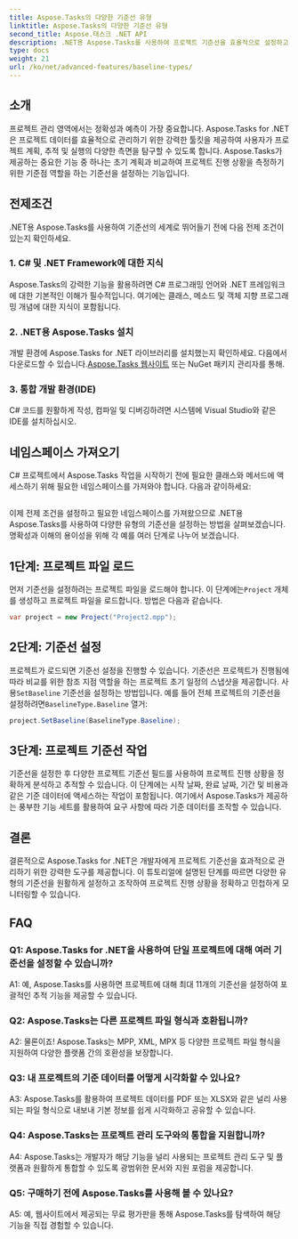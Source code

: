 ```yaml
---
title: Aspose.Tasks의 다양한 기준선 유형
linktitle: Aspose.Tasks의 다양한 기준선 유형
second_title: Aspose.태스크 .NET API
description: .NET용 Aspose.Tasks를 사용하여 프로젝트 기준선을 효율적으로 설정하고 조작하는 방법을 알아보세요.
type: docs
weight: 21
url: /ko/net/advanced-features/baseline-types/
---
```

## 소개

프로젝트 관리 영역에서는 정확성과 예측이 가장 중요합니다. Aspose.Tasks for .NET은 프로젝트 데이터를 효율적으로 관리하기 위한 강력한 툴킷을 제공하여 사용자가 프로젝트 계획, 추적 및 실행의 다양한 측면을 탐구할 수 있도록 합니다. Aspose.Tasks가 제공하는 중요한 기능 중 하나는 초기 계획과 비교하여 프로젝트 진행 상황을 측정하기 위한 기준점 역할을 하는 기준선을 설정하는 기능입니다.

## 전제조건

.NET용 Aspose.Tasks를 사용하여 기준선의 세계로 뛰어들기 전에 다음 전제 조건이 있는지 확인하세요.

### 1. C# 및 .NET Framework에 대한 지식

Aspose.Tasks의 강력한 기능을 활용하려면 C# 프로그래밍 언어와 .NET 프레임워크에 대한 기본적인 이해가 필수적입니다. 여기에는 클래스, 메소드 및 객체 지향 프로그래밍 개념에 대한 지식이 포함됩니다.

### 2. .NET용 Aspose.Tasks 설치

 개발 환경에 Aspose.Tasks for .NET 라이브러리를 설치했는지 확인하세요. 다음에서 다운로드할 수 있습니다.[Aspose.Tasks 웹사이트](https://releases.aspose.com/tasks/net/) 또는 NuGet 패키지 관리자를 통해.

### 3. 통합 개발 환경(IDE)

C# 코드를 원활하게 작성, 컴파일 및 디버깅하려면 시스템에 Visual Studio와 같은 IDE를 설치하십시오.

## 네임스페이스 가져오기

C# 프로젝트에서 Aspose.Tasks 작업을 시작하기 전에 필요한 클래스와 메서드에 액세스하기 위해 필요한 네임스페이스를 가져와야 합니다. 다음과 같이하세요:

```csharp

```

이제 전제 조건을 설정하고 필요한 네임스페이스를 가져왔으므로 .NET용 Aspose.Tasks를 사용하여 다양한 유형의 기준선을 설정하는 방법을 살펴보겠습니다. 명확성과 이해의 용이성을 위해 각 예를 여러 단계로 나누어 보겠습니다.

## 1단계: 프로젝트 파일 로드

 먼저 기준선을 설정하려는 프로젝트 파일을 로드해야 합니다. 이 단계에는`Project` 개체를 생성하고 프로젝트 파일을 로드합니다. 방법은 다음과 같습니다.

```csharp
var project = new Project("Project2.mpp");
```

## 2단계: 기준선 설정

 프로젝트가 로드되면 기준선 설정을 진행할 수 있습니다. 기준선은 프로젝트가 진행됨에 따라 비교를 위한 참조 지점 역할을 하는 프로젝트 초기 일정의 스냅샷을 제공합니다. 사용`SetBaseline` 기준선을 설정하는 방법입니다. 예를 들어 전체 프로젝트의 기준선을 설정하려면`BaselineType.Baseline` 열거:

```csharp
project.SetBaseline(BaselineType.Baseline);
```

## 3단계: 프로젝트 기준선 작업

기준선을 설정한 후 다양한 프로젝트 기준선 필드를 사용하여 프로젝트 진행 상황을 정확하게 분석하고 추적할 수 있습니다. 이 단계에는 시작 날짜, 완료 날짜, 기간 및 비용과 같은 기준 데이터에 액세스하는 작업이 포함됩니다. 여기에서 Aspose.Tasks가 제공하는 풍부한 기능 세트를 활용하여 요구 사항에 따라 기준 데이터를 조작할 수 있습니다.

## 결론

결론적으로 Aspose.Tasks for .NET은 개발자에게 프로젝트 기준선을 효과적으로 관리하기 위한 강력한 도구를 제공합니다. 이 튜토리얼에 설명된 단계를 따르면 다양한 유형의 기준선을 원활하게 설정하고 조작하여 프로젝트 진행 상황을 정확하고 민첩하게 모니터링할 수 있습니다.

## FAQ

### Q1: Aspose.Tasks for .NET을 사용하여 단일 프로젝트에 대해 여러 기준선을 설정할 수 있습니까?

A1: 예, Aspose.Tasks를 사용하면 프로젝트에 대해 최대 11개의 기준선을 설정하여 포괄적인 추적 기능을 제공할 수 있습니다.

### Q2: Aspose.Tasks는 다른 프로젝트 파일 형식과 호환됩니까?

A2: 물론이죠! Aspose.Tasks는 MPP, XML, MPX 등 다양한 프로젝트 파일 형식을 지원하여 다양한 플랫폼 간의 호환성을 보장합니다.

### Q3: 내 프로젝트의 기준 데이터를 어떻게 시각화할 수 있나요?

A3: Aspose.Tasks를 활용하여 프로젝트 데이터를 PDF 또는 XLSX와 같은 널리 사용되는 파일 형식으로 내보내 기본 정보를 쉽게 시각화하고 공유할 수 있습니다.

### Q4: Aspose.Tasks는 프로젝트 관리 도구와의 통합을 지원합니까?

A4: Aspose.Tasks는 개발자가 해당 기능을 널리 사용되는 프로젝트 관리 도구 및 플랫폼과 원활하게 통합할 수 있도록 광범위한 문서와 지원 포럼을 제공합니다.

### Q5: 구매하기 전에 Aspose.Tasks를 사용해 볼 수 있나요?

A5: 예, 웹사이트에서 제공되는 무료 평가판을 통해 Aspose.Tasks를 탐색하여 해당 기능을 직접 경험할 수 있습니다.